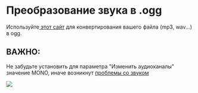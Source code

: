 # Преобразование звука в .ogg

Используйте[ этот сайт](https://audio.online-convert.com/convert-to-ogg) для конвертирования вашего файла \(mp3, wav...\) в ogg.

## ВАЖНО:

Не забудьте установить для параметра "Изменить аудиоканалы" значение MONO, иначе возникнут [проблемы со звуком](https://bugs.mojang.com/browse/MC-146721)

![](../../../../.gitbook/assets/immagine%20%2812%29.png)


